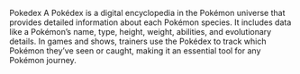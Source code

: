 
Pokedex
A Pokédex is a digital encyclopedia in the Pokémon universe that provides detailed information about each Pokémon species. It includes data like a Pokémon’s name, type, height, weight, abilities, and evolutionary details. In games and shows, trainers use the Pokédex to track which Pokémon they’ve seen or caught, making it an essential tool for any Pokémon journey.
